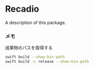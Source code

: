 # Recadio

A description of this package.

### メモ

成果物のパスを取得する

```bash
swift build --show-bin-path
swift build -c release --show-bin-path
```
